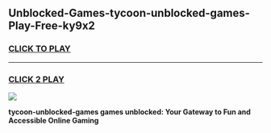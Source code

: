 
## Unblocked-Games-tycoon-unblocked-games-Play-Free-ky9x2
<h3>
<a href="https://premium76.site?title=tycoon-unblocked-games&ref=09A">CLICK TO PLAY</a></h3>
<hr>

<h3>
<a href="https://premium76.site?title=tycoon-unblocked-games&ref=09A">CLICK 2 PLAY</a>
  
</h3>

<a href="https://premium76.site?title=tycoon-unblocked-games&ref=09A"><img src="https://clearcache.store/games.png"></a>


**tycoon-unblocked-games games unblocked: Your Gateway to Fun and Accessible Online Gaming**

